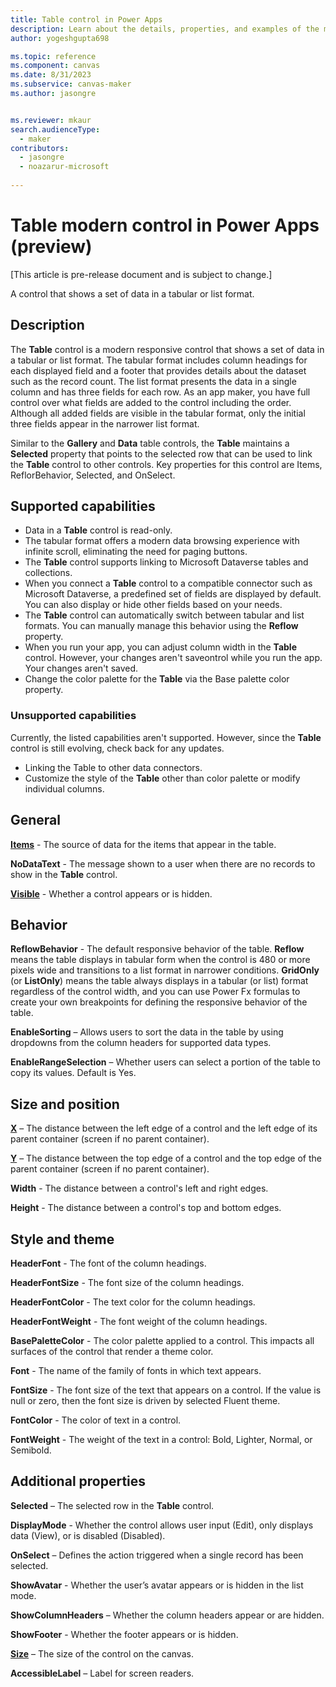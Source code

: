 ```yaml
---
title: Table control in Power Apps
description: Learn about the details, properties, and examples of the modern Table control in Power Apps.
author: yogeshgupta698

ms.topic: reference
ms.component: canvas
ms.date: 8/31/2023
ms.subservice: canvas-maker
ms.author: jasongre


ms.reviewer: mkaur
search.audienceType: 
  - maker
contributors:
  - jasongre
  - noazarur-microsoft
  
---
```

# Table modern control in Power Apps (preview)

[This article is pre-release document and is subject to change.]

A control that shows a set of data in a tabular or list format.

## Description
The **Table** control is a modern responsive control that shows a set of data in a tabular or list format. The tabular format includes column headings for each displayed field and a footer that provides details about the dataset such as the record count. The list format presents the data in a single column and has three fields for each row. As an app maker, you have full control over what fields are added to the control including the order. Although all added fields are visible in the tabular format, only the initial three fields appear in the narrower list format.

Similar to the **Gallery** and **Data** table controls, the **Table** maintains a **Selected** property that points to the selected row that can be used to link the **Table** control to other controls. Key properties for this control are Items, ReflorBehavior, Selected, and OnSelect.

## Supported capabilities
- Data in a **Table** control is read-only.
- The tabular format offers a modern data browsing experience with infinite scroll, eliminating the need for paging buttons.
- The **Table** control supports linking to Microsoft Dataverse tables and collections.
- When you connect a **Table** control to a compatible connector such as Microsoft Dataverse, a predefined set of fields are displayed by default. You can also display or hide other fields based on your needs.
- The **Table** control can automatically switch between tabular and list formats. You can manually manage this behavior using the **Reflow** property.
- When you run your app, you can adjust column width in the **Table** control. However, your changes aren't saveontrol while you run the app. Your changes aren't saved.
- Change the color palette for the **Table** via the Base palette color property. 

### Unsupported capabilities
Currently, the listed capabilities aren't supported. However, since the **Table** control is still evolving, check back for any updates.

* Linking the Table to other data connectors.
* Customize the style of the **Table** other than color palette or modify individual columns.


## General

**[Items](../properties-core.md)** - The source of data for the items that appear in the table.

**NoDataText** - The message shown to a user when there are no records to show in the **Table** control. 

**[Visible](../properties-core.md)** - Whether a control appears or is hidden.

## Behavior 

**ReflowBehavior** - The default responsive behavior of the table. **Reflow** means the table displays in tabular form when the control is 480 or more pixels wide and transitions to a list format in narrower conditions. **GridOnly** (or **ListOnly**) means the table always displays in a tabular (or list) format regardless of the control width, and you can use Power Fx formulas to create your own breakpoints for defining the responsive behavior of the table.

**EnableSorting** – Allows users to sort the data in the table by using dropdowns from the column headers for supported data types. 

**EnableRangeSelection** – Whether users can select a portion of the table to copy its values. Default is Yes. 

## Size and position 

**[X](../properties-size-location.md)** – The distance between the left edge of a control and the left edge of its parent container (screen if no parent container).

**[Y](../properties-size-location.md)** – The distance between the top edge of a control and the top edge of the parent container (screen if no parent container).

**Width** - The distance between a control's left and right edges. 

**Height** - The distance between a control's top and bottom edges. 


## Style and theme 

**HeaderFont** - The font of the column headings. 

**HeaderFontSize** - The font size of the column headings. 

**HeaderFontColor** - The text color for the column headings. 

**HeaderFontWeight** - The font weight of the column headings. 

**BasePaletteColor** - The color palette applied to a control. This impacts all surfaces of the control that render a theme color. 

**Font** - The name of the family of fonts in which text appears. 

**FontSize** - The font size of the text that appears on a control. If the value is null or zero, then the font size is driven by selected Fluent theme. 

**FontColor** - The color of text in a control. 

**FontWeight** - The weight of the text in a control: Bold, Lighter, Normal, or Semibold. 

## Additional properties

**Selected** – The selected row in the **Table** control.  

**DisplayMode** - Whether the control allows user input (Edit), only displays data (View), or is disabled (Disabled). 

**OnSelect** – Defines the action triggered when a single record has been selected.  

**ShowAvatar** - Whether the user’s avatar appears or is hidden in the list mode. 

**ShowColumnHeaders** – Whether the column headers appear or are hidden. 

**ShowFooter** - Whether the footer appears or is hidden.  

**[Size](../properties-text.md)** – The size of the control on the canvas.

**AccessibleLabel** – Label for screen readers. 











